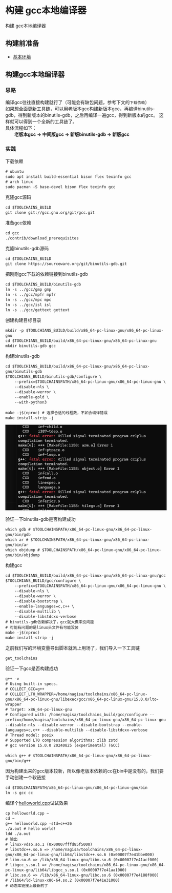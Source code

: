 ﻿# 构建 gcc本地编译器
构建 gcc本地编译器

## 构建前准备
* [ 基本环境 ](../00基本环境/main.md)
## 构建gcc本地编译器 
### 思路
编译gcc往往直接构建就行了（可能会有缺包问题，参考下文的`下载依赖`）  
如果想全面更新工具链，可以用老版本gcc构建新版本gcc，再编译binutils-gdb，得到新版本的binutils-gdb，之后再编译一遍gcc，得到新版本的gcc。
这样就可以得到一个全新的工具链了。  
具体流程如下：   
&emsp;&emsp;**老版本gcc -> 中间版gcc -> 新版binutils-gdb -> 新版gcc**
### 实践
下载依赖
```shell
# ubuntu
sudo apt install build-essential bison flex texinfo gcc
# arch linux
sudo pacman -S base-devel bison flex texinfo gcc
```
克隆gcc源码
```shell
cd $TOOLCHAINS_BUILD
git clone git://gcc.gnu.org/git/gcc.git
```
准备gcc依赖
```shell
cd gcc
./contrib/download_prerequisites
```
克隆binutils-gdb源码
```shell
cd $TOOLCHAINS_BUILD
git clone https://sourceware.org/git/binutils-gdb.git
```
把刚刚gcc下载的依赖链接到binutils-gdb
```shell
cd $TOOLCHAINS_BUILD/binutils-gdb
ln -s ../gcc/gmp gmp
ln -s ../gcc/mpfr mpfr
ln -s ../gcc/mpc mpc
ln -s ../gcc/isl isl
ln -s ../gcc/gettext gettext
```
创建构建目标目录 
```shell
mkdir -p $TOOLCHIANS_BUILD/build/x86_64-pc-linux-gnu/x86_64-pc-linux-gnu
cd $TOOLCHIANS_BUILD/build/x86_64-pc-linux-gnu/x86_64-pc-linux-gnu
mkdir binutils-gdb gcc
```
构建binutils-gdb
```shell
cd $TOOLCHIANS_BUILD/build/x86_64-pc-linux-gnu/x86_64-pc-linux-gnu/binutils-gdb
$TOOLCHIANS_BUILD/binutils-gdb/configure \
	--prefix=$TOOLCHAINSPATH/x86_64-pc-linux-gnu/x86_64-pc-linux-gnu \
	--disable-nls \
	--disable-werror \
	--enable-gold \
	--with-python3

make -j$(nproc) # 选择合适的线程数，不如会编译错误
make install-strip -j
```
![线程过多](./proc_to_large.png)

验证一下binutils-gdb是否构建成功
```shell
which gdb # $TOOLCHAINSPATH/x86_64-pc-linux-gnu/x86_64-pc-linux-gnu/bin/gdb
which ar # $TOOLCHAINSPATH/x86_64-pc-linux-gnu/x86_64-pc-linux-gnu/bin/ar
which objdump # $TOOLCHAINSPATH/x86_64-pc-linux-gnu/x86_64-pc-linux-gnu/bin/objdump
```
构建gcc
```shell
cd $TOOLCHIANS_BUILD/build/x86_64-pc-linux-gnu/x86_64-pc-linux-gnu/gcc
$TOOLCHIANS_BUILD/gcc/configure \
	--prefix=$TOOLCHAINSPATH/x86_64-pc-linux-gnu/x86_64-pc-linux-gnu \
	--disable-nls \
	--disable-werror \
	--disable-bootstrap \
	--enable-languages=c,c++ \
	--disable-multilib \
	--disable-libstdcxx-verbose
# binutils-gdb依赖解决了，gcc就大概率没问题
# 可能有问题的是linux头文件有可能没装
make -j$(nproc)
make install-strip -j
```
之前我们写的环境变量导出脚本就派上用场了，我们导入一下工具链
```shell
get_toolchains
```
验证一下gcc是否构建成功
```shell
g++ -v
# Using built-in specs.
# COLLECT_GCC=g++
# COLLECT_LTO_WRAPPER=/home/nagisa/toolchains/x86_64-pc-linux-gnu/x86_64-pc-linux-gnu/libexec/gcc/x86_64-pc-linux-gnu/15.0.0/lto-wrapper
# Target: x86_64-pc-linux-gnu
# Configured with: /home/nagisa/toolchains_build/gcc/configure --prefix=/home/nagisa/toolchains/x86_64-pc-linux-gnu/x86_64-pc-linux-gnu --disable-nls --disable-werror --disable-bootstrap --enable-languages=c,c++ --disable-multilib --disable-libstdcxx-verbose
# Thread model: posix
# Supported LTO compression algorithms: zlib zstd
# gcc version 15.0.0 20240825 (experimental) (GCC)

which g++ # $TOOLCHAINSPATH/x86_64-pc-linux-gnu/x86_64-pc-linux-gnu/bin/g++
```
因为构建出来的gcc版本较新，所以像老版本依赖的cc在bin中是没有的，我们要手动创建一个软链接
```shell
cd $TOOLCHAINSPATH/x86_64-pc-linux-gnu/x86_64-pc-linux-gnu/bin
ln -s gcc cc
```
编译个[helloworld.cpp](../../script/helloworld.cpp)试试效果
```shell
cp helloworld.cpp ~
cd ~
g++ helloworld.cpp -std=c++26
./a.out # hello world!
ldd ./a.out
# 输出
# linux-vdso.so.1 (0x00007fffd85f5000)
# libstdc++.so.6 => /home/nagisa/toolchains/x86_64-pc-linux-gnu/x86_64-pc-linux-gnu/lib64/libstdc++.so.6 (0x00007f7e41bbe000)
# libm.so.6 => /lib/x86_64-linux-gnu/libm.so.6 (0x00007f7e41acf000)
# libgcc_s.so.1 => /home/nagisa/toolchains/x86_64-pc-linux-gnu/x86_64-pc-linux-gnu/lib64/libgcc_s.so.1 (0x00007f7e41aa1000)
# libc.so.6 => /lib/x86_64-linux-gnu/libc.so.6 (0x00007f7e4188f000)
# /lib64/ld-linux-x86-64.so.2 (0x00007f7e41e31000)
# 动态库链接上最新的了
```